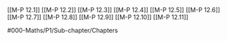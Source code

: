[[M-P 12.1]]
[[M-P 12.2]]
[[M-P 12.3]]
[[M-P 12.4]]
[[M-P 12.5]]
[[M-P 12.6]]
[[M-P 12.7]]
[[M-P 12.8]]
[[M-P 12.9]]
[[M-P 12.10]]
[[M-P 12.11]]

#000-Maths/P1/Sub-chapter/Chapters 
